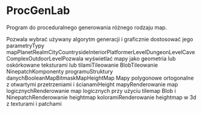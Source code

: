# ProcGenLab



Program do proceduralnego generowania różnego rodzaju map.

Pozwala wybrać używany algorytm generacji i graficznie dostosować jego parametryTypy mapPlanetRealmCityCountrysideInteriorPlatformerLevelDungeonLevelCaveComplexOutdoorLevelPozwala wyświetlać mapy jako geometria lub oskórkowane teksturami lub tilamiTileowanie BlobTileowanie NinepatchKomponenty programuStruktury danychBooleanMapBitmaskMapHeightMap
Mapy polygonowe ortogonalne z otwartymi przetrzeniami i ścianamiHeight mapyRenderowanie map logicznychRenderowanie map logicznych przy użyciu tilemap Blob i NinepatchRenderowanie heightmap koloramiRenderowanie heightmap w 3d z texturami i patchami